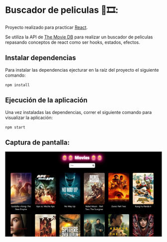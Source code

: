 # Buscador de peliculas 🍿🎞️:

Proyecto realizado para practicar [React](https://react.dev/).

Se utiliza la API de [The Movie DB](https://api.themoviedb.org/3/) para realizar un buscador de peliculas repasando conceptos de react como ser hooks, estados, efectos.

## Instalar dependencias

Para instalar las dependencias ejecturar en la raíz del proyecto el siguiente comando:

```
npm install
```

## Ejecución de la aplicación

Una vez instaladas las dependencias, correr el siguiente comando para visualizar la aplicación:

```
npm start
```

## Captura de pantalla:

![Alt text](/screenshot.png?raw=true "Captura")
